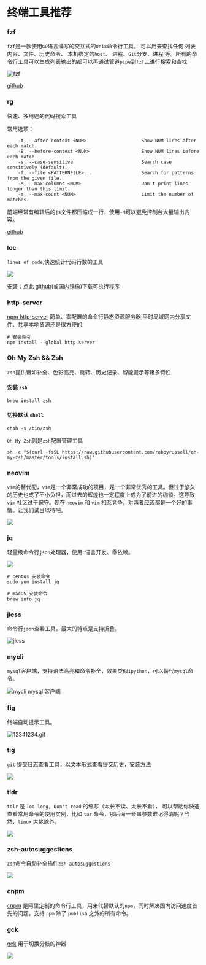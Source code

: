 # 终端工具推荐

### fzf

`fzf`是一款使用`GO`语言编写的交互式的`Unix`命令行工具。
可以用来查找任何 列表内容、文件、历史命令、 本机绑定的`host`、 进程、`Git`分支、进程 等。所有的命令行工具可以生成列表输出的都可以再通过管道`pipe`到`fzf`上进行搜索和查找

![fzf](https://1.z.wiki/images/20220318/85ed7eeda5f8490794630145886067fa.gif)

[github](https://github.com/junegunn/fzf)


### rg

快速、多用途的代码搜索工具

常用选项：

```
    -A, --after-context <NUM>                    Show NUM lines after each match.
    -B, --before-context <NUM>                   Show NUM lines before each match.
    -s, --case-sensitive                         Search case sensitively (default).
    -f, --file <PATTERNFILE>...                  Search for patterns from the given file.
    -M, --max-columns <NUM>                      Don't print lines longer than this limit.
    -m, --max-count <NUM>                        Limit the number of matches.
```

前端经常有编辑后的`js`文件都压缩成一行，使用`-M`可以避免控制台大量输出内容。

[github](https://github.com/BurntSushi/ripgrep)

### loc

`lines of code`,快速统计代码行数的工具

![](https://1.z.wiki/images/20220318/eb49ea01501344e688d39e31bfe59013.png)

安装：[点此 github](https://github.com/cgag/loc/releases)(或[国内镜像](https://5.z.wiki/autoupload/2022-09-14/62d62f3479a64502ab11fc04dfa746a4.loc-v0.3.4-x86_64-unknown-linux-gnu.tar.gz.zip))下载可执行程序

### http-server

[npm http-server](https://www.npmjs.com/package/http-server)
简单、零配置的命令行静态资源服务器,平时局域网内分享文件、共享本地资源还是很方便的

```shell
# 安装命令
npm install --global http-server
```

### Oh My Zsh && Zsh

`zsh`提供诸如补全、色彩高亮、跳转、历史记录、智能提示等诸多特性

#### 安装 `zsh`
```shell
brew install zsh
```

#### 切换默认 `shell`
```shell
chsh -s /bin/zsh
```

`Oh My Zsh`则是`zsh`配置管理工具

```shell
sh -c "$(curl -fsSL https://raw.githubusercontent.com/robbyrussell/oh-my-zsh/master/tools/install.sh)"
```

### neovim

`vim`的替代配，`vim`是一个非常成功的项目，是一个非常优秀的工具。但过于悠久的历史也成了不小负担，而过去的辉煌也一定程度上成为了前进的枷锁。这导致 `vim` 社区过于保守。现在 `neovim` 和 `vim` 相互竞争，对两者应该都是一个好的事情。让我们试目以待吧。

![](https://1.z.wiki/images/20220318/f6b299ce76f14a36bdb34287bb0b8cc9.png)


### jq

轻量级命令行`json`处理器，使用`C`语言开发、零依赖。

![](https://2.z.wiki/images/20220319/92902799ed1c44e9bca8fa2cbd9fbc73.png)

```shell
# centos 安装命令
sudo yum install jq

# macOS 安装命令
brew info jq
```

### jless

命令行`json`查看工具，最大的特点是支持折叠。

![jless](https://9.z.wiki/autoupload/2022-09-14/a7c95bd5fd0546be85cc5c5f5fa33b81.jless-recording.gif)

### mycli

`mysql`客户端，支持语法高亮和命令补全，效果类似`ipython`，可以替代`mysql`命令。

![mycli mysql 客户端](https://2.z.wiki/images/20220319/8724416f58714a04906308de93607eb8.png)

### fig

终端自动提示工具。

![12341234.gif](https://3.z.wiki/images/20220319/6d94bfddc24a48d08b12b6c51144b3b9.gif)

### tig

`git` 提交日志查看工具，以文本形式查看提交历史，[安装方法](https://jonas.github.io/tig/INSTALL.html)

![](https://3.z.wiki/images/20220327/e04486b038f64aaab1effc3fe4cdd6ad.png)


### tldr

`tdlr` 是 `Too long, Don't read` 的缩写（太长不读、太长不看），
可以帮助你快速查看常用命令的使用实例，比如 `tar` 命令，那后面一长串参数谁记得清呢？当然，`linux` 大佬除外。

![](https://3.z.wiki/images/20220327/6b8f1df8617c4b0b8105c3962fe86819.png)


### zsh-autosuggestions

`zsh`命令自动补全插件`zsh-autosuggestions`

![](https://4.z.wiki/images/20220327/c049aa1a16774e54a99ef7369a860f55.png)


### cnpm

[cnpm](https://npmmirror.com/) 是阿里定制的命令行工具，用来代替默认的`npm`，同时解决国内访问速度首先的问题，支持 `npm` 除了 `publish` 之外的所有命令。

### gck

[gck](npmjs.com/package/gck) 用于切换分枝的神器


![](https://9.z.wiki/autoupload/20221124/UgEU.352X762-RPReplay_Final1669303784.gif)
